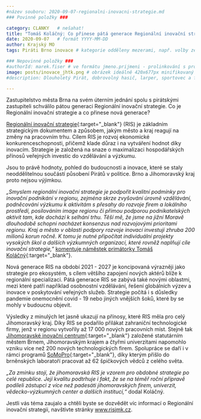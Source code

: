```yaml
---
#název souboru: 2020-09-07-regionalni-inovacni-strategie.md
### Povinné položky ###

category: CLANKY   # nešahat!
title: "Tomáš Koláčný: Co přinese pátá generace Regionální inovační strategie?" 
date: 2020-09-07   # formát YYYY-MM-DD
author: Krajský MO
tags: Piráti Brno inovace # kategorie odděleny mezerami, např. volby zemědělství životní-prostředí piráti (viz https://jihomoravsky.pirati.cz/tags/)

### Nepovinné položky ###
#authorId: marek.fiser # ve formátu jmeno.prijmeni - prolinkování s profilem přes uid
image: posts/inovace_jhtk.png # obrázek ideálně 420x677px minifikovaný přes https://tinypng.com/
#description: Dlouholetý Pirát, dobrovolný hasič, larper, sportovec a fanda 3D tisku stojí v čele jihomoravské pirátské kandidátky. S čím vede Piráty na kraj?

---
```


Zastupitelstvo města Brna na svém úterním jednání spolu s pirátskými zastupiteli schválilo pátou generaci Regionální inovační strategie. Co je Regionální inovační strategie a co přinese nová generace? 

[Regionální inovační strategie](http://www.risjmk.cz/cz/predstaveni-ris-jmk/){:target="_blank"} (RIS) je základním strategickým dokumentem a způsobem, jakým město a kraj reagují na změny na pracovním trhu. Cílem RIS je rozvoj ekonomické konkurenceschopnosti, přičemž klade důraz i na vytváření hodnot díky inovacím.  Strategie je založená na snaze o maximalizaci hospodářských přínosů veřejných investic do vzdělávání a výzkumu. 

Jsou to právě hodnoty, pohled do budoucnosti a inovace, které se staly neoddělitelnou součástí působení Pirátů v politice. Brno a Jihomoravský kraj proto nejsou výjimkou. 

*„Smyslem regionální inovační strategie je podpořit kvalitní podmínky pro inovační podnikání v regionu, zejména skrze zvyšování úrovně vzdělávání, podněcování výzkumu k aktivitám s přesahy do rozvoje firem a lokálního prostředí, posilováním image regionu či přímou podporou podnikatelských aktivit tam, kde dochází k selhání trhu. Těší mě, že jsme na jižní Moravě dlouhodobě schopni nacházet konsenzus nad rozvojovými prioritami regionu. Kraj a město v oblasti podpory rozvoje inovací investují zhruba 200 milionů korun ročně. K tomu je nutné připočítat individuální projekty vysokých škol a dalších výzkumných organizací, které rovněž naplňují cíle inovační strategie,”* [komentuje náměstek primátorky Tomáš Koláčný](https://www.brno.cz/brno-aktualne/tiskovy-servis/tiskove-zpravy/a/vznikla-uz-pata-generace-regionalni-inovacni-strategie/){:target="_blank"}.

Nová generace RIS na období 2021 - 2027 je koncipovaná výrazněji jako strategie pro ekosystém, s cílem většího zapojení nových aktérů blíže k regionální specializaci.  Pátá generace RIS se  zabývá také novými oblastmi, mezi které patří například osobnostní vzdělávání, řešení globálních výzev a inovace v poskytování veřejných služeb. Strategie počítá i s důsledky pandemie onemocnění covid - 19 nebo jiných vnějších šoků, které by se mohly v budoucnu objevit. 

Výsledky z minulých let jasně ukazují na přínosy, které RIS měla pro celý Jihomoravský kraj. Díky RIS se podařilo přilákat zahraniční technologické firmy, jenž v regionu vytvořily až 17 000 nových pracovních míst. Stejně tak [Jihomoravské inovační centrum](https://www.jic.cz/){:target="_blank"} založené statutárním městem Brnem, Jihomoravským krajem a čtyřmi univerzitami napomohlo vzniku více než 200 nových technologických firem. Spolupráce se daří i v rámci programů [SoMoPro](https://www.jcmm.cz/projekt/somopro){:target="_blank"}, díky kterým přišlo do brněnských laboratoří pracovat až 62 špičkových vědců z celého světa.

*„Za zmínku stojí, že jihomoravská RIS je vzorem pro obdobné strategie po celé republice. Její kvalitu podtrhuje i fakt, že se na téměř roční přípravě podíleli zástupci z více než padesáti jihomoravských firem, univerzit, vědecko-výzkumných center a dalších institucí,“* dodal Koláčný.

Jestli vás téma zaujalo a chtěli byste se dozvědět víc informací o Regionální inovační strategii, navštivte stránky www.risjmk.cz. 
